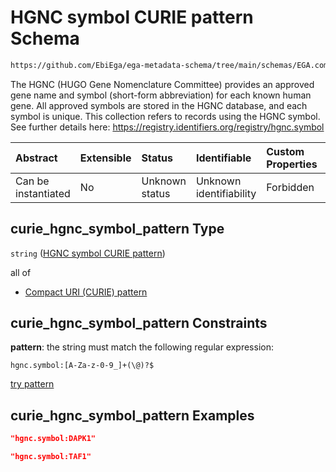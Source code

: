 # HGNC symbol CURIE pattern Schema

```txt
https://github.com/EbiEga/ega-metadata-schema/tree/main/schemas/EGA.common-definitions.json#/definitions/curie_hgnc_symbol_pattern
```

The HGNC (HUGO Gene Nomenclature Committee) provides an approved gene name and symbol (short-form abbreviation) for each known human gene. All approved symbols are stored in the HGNC database, and each symbol is unique. This collection refers to records using the HGNC symbol. See further details here: <https://registry.identifiers.org/registry/hgnc.symbol>

| Abstract            | Extensible | Status         | Identifiable            | Custom Properties | Additional Properties | Access Restrictions | Defined In                                                                                           |
| :------------------ | :--------- | :------------- | :---------------------- | :---------------- | :-------------------- | :------------------ | :--------------------------------------------------------------------------------------------------- |
| Can be instantiated | No         | Unknown status | Unknown identifiability | Forbidden         | Allowed               | none                | [EGA.common-definitions.json\*](../../../schemas/EGA.common-definitions.json "open original schema") |

## curie\_hgnc\_symbol\_pattern Type

`string` ([HGNC symbol CURIE pattern](ega-12-definitions-hgnc-symbol-curie-pattern.md))

all of

* [Compact URI (CURIE) pattern](ega-12-definitions-compact-uri-curie-pattern.md "check type definition")

## curie\_hgnc\_symbol\_pattern Constraints

**pattern**: the string must match the following regular expression:&#x20;

```regexp
hgnc.symbol:[A-Za-z-0-9_]+(\@)?$
```

[try pattern](https://regexr.com/?expression=hgnc.symbol%3A%5BA-Za-z-0-9_%5D%2B\(%5C%40\)%3F%24 "try regular expression with regexr.com")

## curie\_hgnc\_symbol\_pattern Examples

```json
"hgnc.symbol:DAPK1"
```

```json
"hgnc.symbol:TAF1"
```
